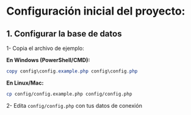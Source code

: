 # Configuración inicial del proyecto:

## 1. Configurar la base de datos

1- Copia el archivo de ejemplo:

**En Windows (PowerShell/CMD):**
```powershell
copy config\config.example.php config\config.php
```

**En Linux/Mac:**
```bash
cp config/config.example.php config/config.php
```

2- Edita `config/config.php` con tus datos de conexión


